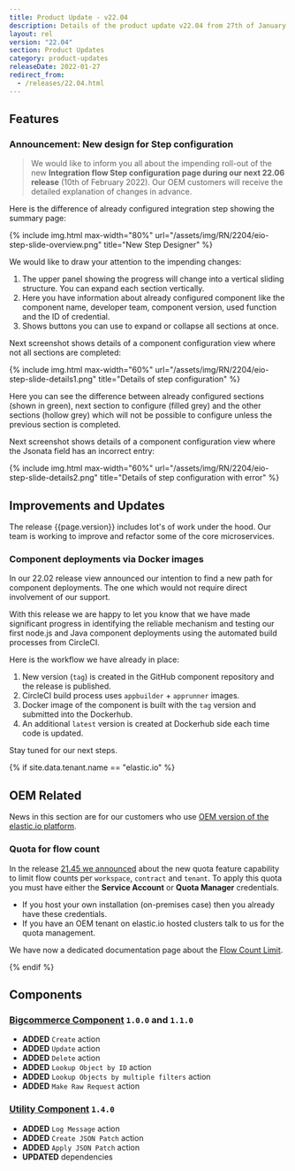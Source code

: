 ```yaml
---
title: Product Update - v22.04
description: Details of the product update v22.04 from 27th of January 2022.
layout: rel
version: "22.04"
section: Product Updates
category: product-updates
releaseDate: 2022-01-27
redirect_from:
  - /releases/22.04.html
---
```


## Features

### Announcement: New design for Step configuration

> We would like to inform you all about the impending roll-out
> of the new **Integration flow Step configuration page during our next 22.06 release**
> (10th of February 2022). Our OEM customers will receive the detailed explanation
> of changes in advance.

Here is the difference of already configured integration step showing the summary
page:

{% include img.html max-width="80%" url="/assets/img/RN/2204/eio-step-slide-overview.png" title="New Step Designer" %}

We would like to draw your attention to the impending changes:

1.  The upper panel showing the progress will change into a vertical sliding structure. You can expand each section vertically.
2.  Here you have information about already configured component like the component name, developer team, component version, used function and the ID of credential.
3.  Shows buttons you can use to expand or collapse all sections at once.

Next screenshot shows details of a component configuration view where not all sections
are completed:

{% include img.html max-width="60%" url="/assets/img/RN/2204/eio-step-slide-details1.png" title="Details of step configuration" %}

Here you can see the difference between already configured sections (shown in green),
next section to configure (filled grey) and the other sections (hollow grey) which
will not be possible to configure unless the previous section is completed.

Next screenshot shows details of a component configuration view where the Jsonata
field has an incorrect entry:

 {% include img.html max-width="60%" url="/assets/img/RN/2204/eio-step-slide-details2.png" title="Details of step configuration with error" %}

## Improvements and Updates

The release {{page.version}} includes lot's of work under the hood. Our team is
working to improve and refactor some of the core microservices.

### Component deployments via Docker images

In our 22.02 release view announced our intention to find a new path for component
deployments. The one which would not require direct involvement of our support.

With this release we are happy to let you know that we have made significant progress
in identifying the reliable mechanism and testing our first node.js and Java component
deployments using the automated build processes from CircleCI.

Here is the workflow we have already in place:

1.  New version (`tag`) is created in the GitHub component repository and the release is published.
2.  CircleCI build process uses `appbuilder` + `apprunner` images.
3.  Docker image of the component is built with the `tag` version and submitted into the Dockerhub.
4.  An additional `latest` version is created at Dockerhub side each time code is updated.

Stay tuned for our next steps.

{% if site.data.tenant.name == "elastic.io" %}

## OEM Related

News in this section are for our customers who use
[OEM version of the elastic.io platform](https://www.elastic.io/saas-embedded-integration/).

### Quota for flow count

In the release [21.45 we announced](/releases/21.45) about the new quota feature capability to
limit flow counts per `workspace`, `contract` and `tenant`. To apply this quota
you must have either the **Service Account** or **Quota Manager** credentials.

*   If you host your own installation (on-premises case) then you already have these credentials.
*   If you have an OEM tenant on elastic.io hosted clusters talk to us for the quota management.

We have now a dedicated documentation page about the
[Flow Count Limit](https://on-prem.elastic.io/admin/quotas/flow-count-limit).

{% endif %}


## Components

### [Bigcommerce Component](/components/bigcommerce/) `1.0.0` and `1.1.0`

*   **ADDED** `Create` action
*   **ADDED** `Update` action
*   **ADDED** `Delete` action
*   **ADDED** `Lookup Object by ID` action
*   **ADDED** `Lookup Objects by multiple filters` action
*   **ADDED** `Make Raw Request` action

### [Utility Component](/components/utility/) `1.4.0`

*   **ADDED** `Log Message` action
*   **ADDED** `Create JSON Patch` action
*   **ADDED** `Apply JSON Patch` action
*   **UPDATED** dependencies
